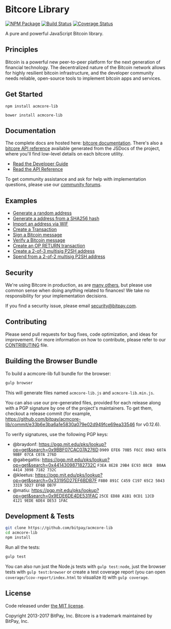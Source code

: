 Bitcore Library
=======

[![NPM Package](https://img.shields.io/npm/v/acmcore-lib.svg?style=flat-square)](https://www.npmjs.org/package/acmcore-lib)
[![Build Status](https://img.shields.io/travis/bitpay/acmcore-lib.svg?branch=master&style=flat-square)](https://travis-ci.org/bitpay/acmcore-lib)
[![Coverage Status](https://img.shields.io/coveralls/bitpay/acmcore-lib.svg?style=flat-square)](https://coveralls.io/r/bitpay/acmcore-lib)

A pure and powerful JavaScript Bitcoin library.

## Principles

Bitcoin is a powerful new peer-to-peer platform for the next generation of financial technology. The decentralized nature of the Bitcoin network allows for highly resilient bitcoin infrastructure, and the developer community needs reliable, open-source tools to implement bitcoin apps and services.

## Get Started

```
npm install acmcore-lib
```

```
bower install acmcore-lib
```

## Documentation

The complete docs are hosted here: [bitcore documentation](http://bitcore.io/guide/). There's also a [bitcore API reference](http://bitcore.io/api/) available generated from the JSDocs of the project, where you'll find low-level details on each bitcore utility.

- [Read the Developer Guide](http://bitcore.io/guide/)
- [Read the API Reference](http://bitcore.io/api/)

To get community assistance and ask for help with implementation questions, please use our [community forums](https://forum.bitcore.io/).

## Examples

* [Generate a random address](https://github.com/bitpay/acmcore-lib/blob/master/docs/examples.md#generate-a-random-address)
* [Generate a address from a SHA256 hash](https://github.com/bitpay/acmcore-lib/blob/master/docs/examples.md#generate-a-address-from-a-sha256-hash)
* [Import an address via WIF](https://github.com/bitpay/acmcore-lib/blob/master/docs/examples.md#import-an-address-via-wif)
* [Create a Transaction](https://github.com/bitpay/acmcore-lib/blob/master/docs/examples.md#create-a-transaction)
* [Sign a Bitcoin message](https://github.com/bitpay/acmcore-lib/blob/master/docs/examples.md#sign-a-bitcoin-message)
* [Verify a Bitcoin message](https://github.com/bitpay/acmcore-lib/blob/master/docs/examples.md#verify-a-bitcoin-message)
* [Create an OP RETURN transaction](https://github.com/bitpay/acmcore-lib/blob/master/docs/examples.md#create-an-op-return-transaction)
* [Create a 2-of-3 multisig P2SH address](https://github.com/bitpay/acmcore-lib/blob/master/docs/examples.md#create-a-2-of-3-multisig-p2sh-address)
* [Spend from a 2-of-2 multisig P2SH address](https://github.com/bitpay/acmcore-lib/blob/master/docs/examples.md#spend-from-a-2-of-2-multisig-p2sh-address)


## Security

We're using Bitcore in production, as are [many others](http://bitcore.io#projects), but please use common sense when doing anything related to finances! We take no responsibility for your implementation decisions.

If you find a security issue, please email security@bitpay.com.

## Contributing

Please send pull requests for bug fixes, code optimization, and ideas for improvement. For more information on how to contribute, please refer to our [CONTRIBUTING](https://github.com/bitpay/acmcore-lib/blob/master/CONTRIBUTING.md) file.

## Building the Browser Bundle

To build a acmcore-lib full bundle for the browser:

```sh
gulp browser
```

This will generate files named `acmcore-lib.js` and `acmcore-lib.min.js`.

You can also use our pre-generated files, provided for each release along with a PGP signature by one of the project's maintainers. To get them, checkout a release commit (for example, https://github.com/bitpay/acmcore-lib/commit/e33b6e3ba6a1e5830a079e02d949fce69ea33546 for v0.12.6).

To verify signatures, use the following PGP keys:
- @braydonf: https://pgp.mit.edu/pks/lookup?op=get&search=0x9BBF07CAC07A276D `D909 EFE6 70B5 F6CC 89A3 607A 9BBF 07CA C07A 276D`
- @gabegattis: https://pgp.mit.edu/pks/lookup?op=get&search=0x441430987182732C `F3EA 8E28 29B4 EC93 88CB  B0AA 4414 3098 7182 732C`
- @kleetus: https://pgp.mit.edu/pks/lookup?op=get&search=0x33195D27EF6BDB7F `F8B0 891C C459 C197 65C2 5043 3319 5D27 EF6B DB7F`
- @matiu: https://pgp.mit.edu/pks/lookup?op=get&search=0x9EDE6DE4DE531FAC `25CE ED88 A1B1 0CD1 12CD  4121 9EDE 6DE4 DE53 1FAC`


## Development & Tests

```sh
git clone https://github.com/bitpay/acmcore-lib
cd acmcore-lib
npm install
```

Run all the tests:

```sh
gulp test
```

You can also run just the Node.js tests with `gulp test:node`, just the browser tests with `gulp test:browser`
or create a test coverage report (you can open `coverage/lcov-report/index.html` to visualize it) with `gulp coverage`.

## License

Code released under [the MIT license](https://github.com/bitpay/acmcore-lib/blob/master/LICENSE).

Copyright 2013-2017 BitPay, Inc. Bitcore is a trademark maintained by BitPay, Inc.
